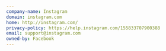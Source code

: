 ```yaml
---
company-name: Instagram
domain: instagram.com
home: http://instagram.com/
privacy-policy: https://help.instagram.com/155833707900388
email: support@instagram.com
owned-by: Facebook
---
```




